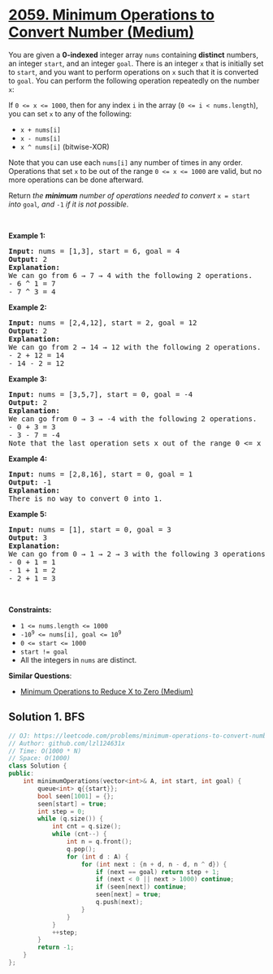 # [2059. Minimum Operations to Convert Number (Medium)](https://leetcode.com/problems/minimum-operations-to-convert-number/)

<p>You are given a <strong>0-indexed</strong> integer array <code>nums</code> containing <strong>distinct</strong> numbers, an integer <code>start</code>, and an integer <code>goal</code>. There is an integer <code>x</code>&nbsp;that is initially set to <code>start</code>, and you want to perform operations on <code>x</code> such that it is converted to <code>goal</code>. You can perform the following operation repeatedly on the number <code>x</code>:</p>

<p>If <code>0 &lt;= x &lt;= 1000</code>, then for any index <code>i</code> in the array (<code>0 &lt;= i &lt; nums.length</code>), you can set <code>x</code> to any of the following:</p>

<ul>
	<li><code>x + nums[i]</code></li>
	<li><code>x - nums[i]</code></li>
	<li><code>x ^ nums[i]</code> (bitwise-XOR)</li>
</ul>

<p>Note that you can use each <code>nums[i]</code> any number of times in any order. Operations that set <code>x</code> to be out of the range <code>0 &lt;= x &lt;= 1000</code> are valid, but no more operations can be done afterward.</p>

<p>Return <em>the <strong>minimum</strong> number of operations needed to convert </em><code>x = start</code><em> into </em><code>goal</code><em>, and </em><code>-1</code><em> if it is not possible</em>.</p>

<p>&nbsp;</p>
<p><strong>Example 1:</strong></p>

<pre><strong>Input:</strong> nums = [1,3], start = 6, goal = 4
<strong>Output:</strong> 2
<strong>Explanation:</strong>
We can go from 6 → 7 → 4 with the following 2 operations.
- 6 ^ 1 = 7
- 7 ^ 3 = 4
</pre>

<p><strong>Example 2:</strong></p>

<pre><strong>Input:</strong> nums = [2,4,12], start = 2, goal = 12
<strong>Output:</strong> 2
<strong>Explanation:</strong>
We can go from 2 → 14 → 12 with the following 2 operations.
- 2 + 12 = 14
- 14 - 2 = 12
</pre>

<p><strong>Example 3:</strong></p>

<pre><strong>Input:</strong> nums = [3,5,7], start = 0, goal = -4
<strong>Output:</strong> 2
<strong>Explanation:</strong>
We can go from 0 → 3 → -4 with the following 2 operations. 
- 0 + 3 = 3
- 3 - 7 = -4
Note that the last operation sets x out of the range 0 &lt;= x &lt;= 1000, which is valid.
</pre>

<p><strong>Example 4:</strong></p>

<pre><strong>Input:</strong> nums = [2,8,16], start = 0, goal = 1
<strong>Output:</strong> -1
<strong>Explanation:</strong>
There is no way to convert 0 into 1.</pre>

<p><strong>Example 5:</strong></p>

<pre><strong>Input:</strong> nums = [1], start = 0, goal = 3
<strong>Output:</strong> 3
<strong>Explanation:</strong> 
We can go from 0 → 1 → 2 → 3 with the following 3 operations. 
- 0 + 1 = 1 
- 1 + 1 = 2
- 2 + 1 = 3
</pre>

<p>&nbsp;</p>
<p><strong>Constraints:</strong></p>

<ul>
	<li><code>1 &lt;= nums.length &lt;= 1000</code></li>
	<li><code>-10<sup>9</sup> &lt;= nums[i], goal &lt;= 10<sup>9</sup></code></li>
	<li><code>0 &lt;= start &lt;= 1000</code></li>
	<li><code>start != goal</code></li>
	<li>All the integers in <code>nums</code> are distinct.</li>
</ul>


**Similar Questions**:
* [Minimum Operations to Reduce X to Zero (Medium)](https://leetcode.com/problems/minimum-operations-to-reduce-x-to-zero/)

## Solution 1. BFS

```cpp
// OJ: https://leetcode.com/problems/minimum-operations-to-convert-number/
// Author: github.com/lzl124631x
// Time: O(1000 * N)
// Space: O(1000)
class Solution {
public:
    int minimumOperations(vector<int>& A, int start, int goal) {
        queue<int> q{{start}};
        bool seen[1001] = {};
        seen[start] = true;
        int step = 0;
        while (q.size()) {
            int cnt = q.size();
            while (cnt--) {
                int n = q.front();
                q.pop();
                for (int d : A) {
                    for (int next : {n + d, n - d, n ^ d}) {
                        if (next == goal) return step + 1;
                        if (next < 0 || next > 1000) continue;
                        if (seen[next]) continue;
                        seen[next] = true;
                        q.push(next);
                    }
                }
            }
            ++step;
        }
        return -1;
    }
};
```